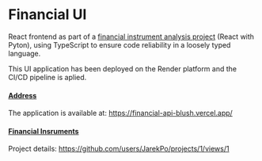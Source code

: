 # Financial UI

React frontend as part of a [financial instrument analysis project](https://github.com/users/JarekPo/projects/1/views/1) (React with Pyton), using TypeScript to ensure code reliability in a loosely typed language.

This UI application has been deployed on the Render platform and the CI/CD pipeline is aplied.


#### [Address](https://financial-ui.onrender.com)

The application is available at: https://financial-api-blush.vercel.app/


#### [Financial Insruments](https://github.com/users/JarekPo/projects/1/views/1)

Project details: https://github.com/users/JarekPo/projects/1/views/1
